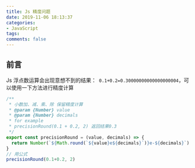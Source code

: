 ```yaml
---
title: Js 精度问题
date: 2019-11-06 18:13:37
categories:
- JavaScript
tags:
comments: false
---
```




## 前言

Js 浮点数运算会出现意想不到的结果：` 0.1+0.2=0.30000000000000000004`，可以使用一下方法进行精度计算



<!-- more -->

```js
/**
 * 小数加、减、乘、除 保留精度计算
 * @param {Number} value
 * @param {Number} decimals
 * for example
 * precisionRound(0.1 + 0.2, 2) 返回结果0.3
 */
export const precisionRound = (value, decimals) => {
  return Number(`${Math.round(`${value}e${decimals}`)}e-${decimals}`)
}
// 用公式
precisionRound(0.1+0.2, 2)
```